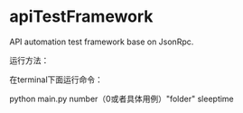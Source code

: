 # apiTestFramework
API automation test framework base on JsonRpc.


运行方法：

在terminal下面运行命令：

python main.py number（0或者具体用例）"folder" sleeptime
